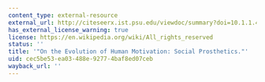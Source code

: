 ```yaml
---
content_type: external-resource
external_url: http://citeseerx.ist.psu.edu/viewdoc/summary?doi=10.1.1.495.7948
has_external_license_warning: true
license: https://en.wikipedia.org/wiki/All_rights_reserved
status: ''
title: '"On the Evolution of Human Motivation: Social Prosthetics."'
uid: cec5be53-ea03-488e-9277-4baf8ed07ceb
wayback_url: ''
---
```

